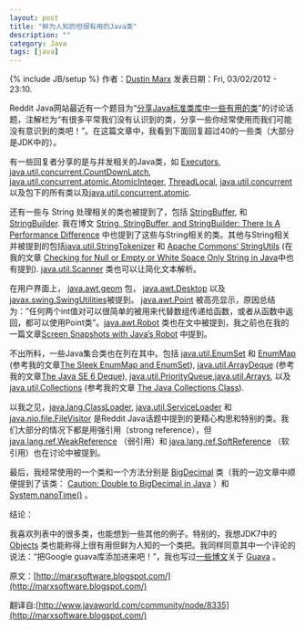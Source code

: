 ```yaml
---
layout: post
title: "鲜为人知的但很有用的Java类"
description: ""
category: Java 
tags: [java]
---
```

{% include JB/setup %}
作者：[Dustin Marx](http://www.javaworld.com/community/user/185)  发表日期：Fri, 03/02/2012 - 23:10.

Reddit Java网站最近有一个题目为“[分享Java标准类库中一些有用的类](http://www.reddit.com/r/java/comments/qepq5/share_a_useful_class_from_the_standard_java_class/)”的讨论话题，注解栏为“有很多平常我们没有认识到的类，分享一些你经常使用而我们可能没有意识到的类吧！”。在这篇文章中，我看到下面回复超过40的一些类（大部分是JDK中的）。

有一些回复者分享的是与并发相关的Java类，如 [Executors](http://docs.oracle.com/javase/7/docs/api/java/util/concurrent/Executor.html), [java.util.concurrent.CountDownLatch](http://docs.oracle.com/javase/7/docs/api/java/util/concurrent/CountDownLatch.html), [java.util.concurrent.atomic.AtomicInteger](http://docs.oracle.com/javase/7/docs/api/java/util/concurrent/atomic/AtomicInteger.html), [ThreadLocal](http://docs.oracle.com/javase/7/docs/api/java/lang/ThreadLocal.html), [java.util.concurrent](http://docs.oracle.com/javase/7/docs/api/java/util/concurrent/package-frame.html) 以及包下的所有类以及[java.util.concurrent.atomic](http://docs.oracle.com/javase/7/docs/api/java/util/concurrent/atomic/package-frame.html).

还有一些与 String 处理相关的类也被提到了，包括 [StringBuffer](http://docs.oracle.com/javase/7/docs/api/java/lang/StringBuffer.html), 和[StringBuilder](http://docs.oracle.com/javase/7/docs/api/java/lang/StringBuilder.html). 我在博文 [String, StringBuffer, and StringBuilder: There Is A Performance Difference](http://marxsoftware.blogspot.com/2008/05/string-stringbuffer-and-stringbuilder.html) 中也提到了这些与String相关的类。其他与String相关并被提到的包括[java.util.StringTokenizer](http://docs.oracle.com/javase/7/docs/api/java/util/StringTokenizer.html) 和 [Apache Commons‘ StringUtils](http://commons.apache.org/lang/api-2.5/org/apache/commons/lang/StringUtils.html) (在我的文章 [Checking for Null or Empty or White Space Only String in Java](http://marxsoftware.blogspot.com/2011/09/checking-for-null-or-empty-or-white.html)中也有提到).  [java.util.Scanner](http://docs.oracle.com/javase/7/docs/api/java/util/Scanner.html) 类也可以让简化文本解析。

在用户界面上， [java.awt.geom](http://docs.oracle.com/javase/7/docs/api/java/awt/geom/package-summary.html) 包， [java.awt.Desktop](http://docs.oracle.com/javase/7/docs/api/java/awt/Desktop.html) 以及[javax.swing.SwingUtilities](http://docs.oracle.com/javase/7/docs/api/javax/swing/SwingUtilities.html)被提到。 [java.awt.Point](http://docs.oracle.com/javase/7/docs/api/java/awt/Point.html) 被高亮显示，原因总结为：”任何两个int值对可以很简单的被用来代替数组传递给函数，或者从函数中返回，都可以使用Point类”。[java.awt.Robot](http://docs.oracle.com/javase/7/docs/api/java/awt/Robot.html) 类也在文中被提到，我之前也在我的一篇文章[Screen Snapshots with Java’s Robot](http://marxsoftware.blogspot.com/2010/08/screen-snapshots-with-javas-robot.html) 中提到。

不出所料，一些Java集合类也在列在其中。包括 [java.util.EnumSet](http://docs.oracle.com/javase/7/docs/api/java/util/EnumSet.html) 和 [EnumMap](http://docs.oracle.com/javase/7/docs/api/java/util/EnumMap.html) (参考我的文章[The Sleek EnumMap and EnumSet](http://marxsoftware.blogspot.com/2010/07/sleek-enummap-and-enumset.html)), [java.util.ArrayDeque](http://docs.oracle.com/javase/7/docs/api/java/util/ArrayDeque.html) (参考我的文章[The Java SE 6 Deque](http://marxsoftware.blogspot.com/2008/10/java-se-6-deque.html)), [java.util.PriorityQueue](http://docs.oracle.com/javase/7/docs/api/java/util/PriorityQueue.html),[java.util.Arrays](http://docs.oracle.com/javase/7/docs/api/java/util/Arrays.html), 以及 [java.util.Collections](http://docs.oracle.com/javase/7/docs/api/java/util/Collections.html) (参考我的文章 [The Java Collections Class](http://marxsoftware.blogspot.com/2009/03/java-collections-class.html)).

以我之见，[java.lang.ClassLoader](http://docs.oracle.com/javase/7/docs/api/java/lang/ClassLoader.html), [java.util.ServiceLoader](http://docs.oracle.com/javase/7/docs/api/java/util/ServiceLoader.html) 和 [java.nio.file.FileVisitor](http://docs.oracle.com/javase/7/docs/api/java/nio/file/FileVisitor.html) 是Reddit Java话题中提到的更精心构思和特别的类。我们大部分的情况下都是用强引用（strong reference），但[java.lang.ref.WeakReference](http://docs.oracle.com/javase/7/docs/api/java/lang/ref/WeakReference.html) （弱引用）和 [java.lang.ref.SoftReference](http://docs.oracle.com/javase/7/docs/api/java/lang/ref/SoftReference.html) （软引用）也在讨论中被提到。

最后，我经常使用的一个类和一个方法分别是 [BigDecimal](http://docs.oracle.com/javase/7/docs/api/java/math/BigDecimal.html) 类（我的一边文章中顺便提到了该类： [Caution: Double to BigDecimal in Java](http://marxsoftware.blogspot.com/2010/01/caution-double-to-bigdecimal-in-java.html) ）和 [System.nanoTime()](http://docs.oracle.com/javase/7/docs/api/java/lang/System.html#nanoTime()) 。

结论：

我喜欢列表中的很多类，也能想到一些其他的例子。特别的，我想JDK7中的 [Objects](http://marxsoftware.blogspot.com/2011/03/jdk-7-new-objects-class.html) 类也能称得上很有用但鲜为人知的一个类把。我同样同意其中一个评论的说法：“把Google guava库添加进来吧！”，我也写过[一些博文](http://marxsoftware.blogspot.com/search/label/Guava)关于 [Guava](http://code.google.com/p/guava-libraries/) 。

原文：[http://marxsoftware.blogspot.com/](http://marxsoftware.blogspot.com/)

翻译自:[http://www.javaworld.com/community/node/8335](http://marxsoftware.blogspot.com/)









